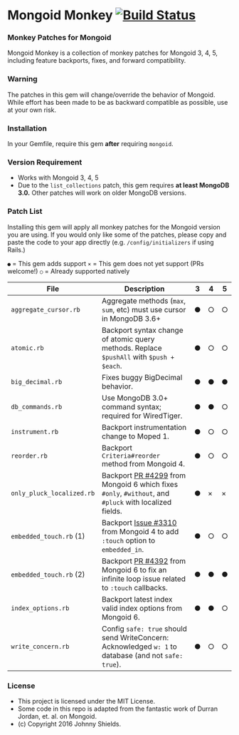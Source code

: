 # Mongoid Monkey [![Build Status](https://travis-ci.org/johnnyshields/mongoid_monkey.svg?branch=master)](https://travis-ci.org/johnnyshields/mongoid_monkey)

### Monkey Patches for Mongoid

Mongoid Monkey is a collection of monkey patches for Mongoid 3, 4, 5, including feature
backports, fixes, and forward compatibility.

### Warning

The patches in this gem will change/override the behavior of Mongoid. While effort has been
made to be as backward compatible as possible, use at your own risk.

### Installation

In your Gemfile, require this gem **after** requiring `mongoid`.

### Version Requirement

* Works with Mongoid 3, 4, 5
* Due to the `list_collections` patch, this gem requires **at least MongoDB 3.0.** Other patches will work on older MongoDB versions.

### Patch List

Installing this gem will apply all monkey patches for the Mongoid version you are using.
If you would only like some of the patches, please copy and paste the code to your app directly
(e.g. `/config/initializers` if using Rails.)

`●` = This gem adds support
`×` = This gem does not yet support (PRs welcome!)
`○` = Already supported natively

| File | Description | 3 | 4 | 5 |
| --- | --- | --- | --- | --- |
| `aggregate_cursor.rb` | Aggregate methods (`max`, `sum`, etc) must use cursor in MongoDB 3.6+ | ● | ○ | ○ |
| `atomic.rb` | Backport syntax change of atomic query methods. Replace `$pushAll` with `$push + $each`. | ● | ○ | ○ |
| `big_decimal.rb` | Fixes buggy BigDecimal behavior. | ● | ● | ● |
| `db_commands.rb` | Use MongoDB 3.0+ command syntax; required for WiredTiger. | ● | ● | ○ |
| `instrument.rb` | Backport instrumentation change to Moped 1. | ● | ○ | ○ |
| `reorder.rb` | Backport `Criteria#reorder` method from Mongoid 4. | ● | ○ | ○ |
| `only_pluck_localized.rb` | Backport [PR #4299](https://github.com/mongodb/mongoid/pull/4299) from Mongoid 6 which fixes `#only`, `#without`, and `#pluck` with localized fields. | ● | × | × |
| `embedded_touch.rb` (1) | Backport [Issue #3310](https://github.com/mongodb/mongoid/commit/a94c2f43573e58f973913c881ad9d11d62bf857c) from Mongoid 4 to add `:touch` option to `embedded_in`. | ● | ○ | ○ |
| `embedded_touch.rb` (2) | Backport [PR #4392](https://github.com/mongodb/mongoid/pull/4392) from Mongoid 6 to fix an infinite loop issue related to `:touch` callbacks. | ● | ● | ● |
| `index_options.rb` | Backport latest index valid index options from Mongoid 6. | ● | ● | ○ |
| `write_concern.rb` | Config `safe: true` should send WriteConcern: Acknowledged `w: 1` to database (and not `safe: true`). | ● | ○ | ○ |

### License

* This project is licensed under the MIT License.
* Some code in this repo is adapted from the fantastic work of Durran Jordan, et. al. on Mongoid.
* (c) Copyright 2016 Johnny Shields.

